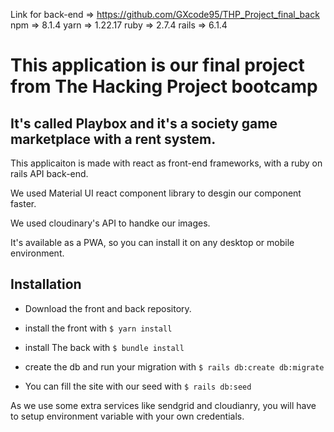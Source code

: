 Link for back-end => https://github.com/GXcode95/THP_Project_final_back
npm => 8.1.4
yarn => 1.22.17
ruby => 2.7.4
rails => 6.1.4

# This application is our final project from The Hacking Project bootcamp

## It's called Playbox and it's a society game marketplace with a rent system.

This applicaiton is made with react as front-end frameworks, with a ruby on rails API back-end.

We used Material UI react component library to desgin our component faster.

We used cloudinary's API to handke our images.

It's available as a PWA, so you can install it on any desktop or mobile environment.

## Installation 

  - Download the front and back repository.

  - install the front with ` $ yarn install `
  
  - install The back with `$ bundle install`

  - create the db and run your migration with `$ rails db:create db:migrate`

  - You can fill the site with our seed with `$ rails db:seed`

As we use some extra services like sendgrid and cloudianry, you will have to setup environment variable with your own credentials.






